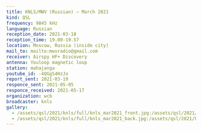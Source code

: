 ```yaml
---
title: KNLS/MWV (Russian) — March 2021
kind: QSL
frequency: 9845 kHz
language: Russian
reception_date: 2021-03-18
reception_time: 19.00-19.57
location: Moscow, Russia (inside city)
mail_to: mailto:mwvradio@gmail.com
receiver: Airspy HF+ Discovery
antenna: Youloop magnetic loop
station: mahajanga
youtube_id: -4QGgS4HzJo
report_sent: 2021-03-19
responce_sent: 2021-05-05
responce_received: 2021-05-17
organization: wcb
broadcaster: knls
gallery:
  - /assets/qsl/2021/knls/full/knls_mar2021_front.jpg:/assets/qsl/2021/knls/small/knls_mar2021_front.jpg
  - /assets/qsl/2021/knls/full/knls_mar2021_back.jpg:/assets/qsl/2021/knls/small/knls_mar2021_back.jpg
---
```

